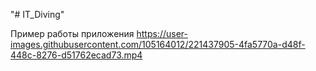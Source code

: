 "# IT_Diving" 

Пример работы приложения
https://user-images.githubusercontent.com/105164012/221437905-4fa5770a-d48f-448c-8276-d51762ecad73.mp4

